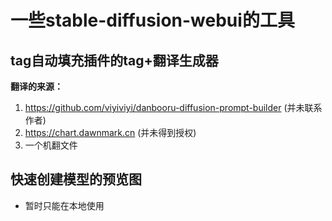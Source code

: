 # 一些stable-diffusion-webui的工具

## tag自动填充插件的tag+翻译生成器
**翻译的来源：**
1. https://github.com/viyiviyi/danbooru-diffusion-prompt-builder (并未联系作者)
2. https://chart.dawnmark.cn (并未得到授权)
3. 一个机翻文件

## 快速创建模型的预览图
- 暂时只能在本地使用

